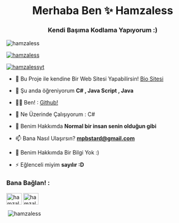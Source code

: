 <h1 align="center">Merhaba Ben ✨ Hamzaless</h1>
<h3 align="center">Kendi Başıma Kodlama Yapıyorum :)</h3>

<p align="left"> <img src="[https://komarev.com/ghpvc/?username=hamzaless&label=girilme%20sayisi&color=0e75b6&style=flat](https://komarev.com/ghpvc/?username=hamzaless&label=Profile%20views&color=0e75b6&style=flat)" alt="hamzaless" /> </p>

<p align="left"> <a href="https://github.com/ryo-ma/github-profile-trophy"><img src="https://github-profile-trophy.vercel.app/?username=hamzaless" alt="hamzaless" /></a> </p>

<p align="left"> <a href="https://twitter.com/hamzalessyt" target="blank"><img src="https://img.shields.io/twitter/follow/hamzalessyt?logo=twitter&style=for-the-badge" alt="hamzalessyt" /></a> </p>

- 🔭 Bu Proje ile kendine Bir Web Sitesi Yapabilirsin! [Bio Sitesi](https://github.com/Hamzaless/BioTemplateWebSite)

- 🌱 Şu anda öğreniyorum **C# , Java Script , Java**

- 👨‍💻 Ben! : [Github!](https://github.com/Hamzaless)

- 📝 Ne Üzerinde Çalışıyorum : C#

- 💬 Benim Hakkımda **Normal bir insan senin olduğun gibi**

- 📫 Bana Nasıl Ulaşırsın? **mpbstard@gmail.com**

- 📄 Benim Hakkımda Bir Bilgi Yok :)

- ⚡ Eğlenceli miyim **sayılır :D**

<h3 align="left">Bana Bağlan! :</h3>
<p align="left">
<a href="https://twitter.com/hamzalessyt" target="blank"><img align="center" src="https://raw.githubusercontent.com/rahuldkjain/github-profile-readme-generator/master/src/images/icons/Social/twitter.svg" alt="hamzalessyt" height="30" width="40" /></a>
<a href="https://www.youtube.com/c/hamzale'ss" target="blank"><img align="center" src="https://raw.githubusercontent.com/rahuldkjain/github-profile-readme-generator/master/src/images/icons/Social/youtube.svg" alt="hamzale'ss" height="30" width="40" /></a>
</p>




<p>&nbsp;<img align="center" src="https://github-readme-stats.vercel.app/api?username=hamzaless&show_icons=true&locale=en" alt="hamzaless" /></p>
